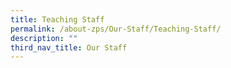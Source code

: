 ```yaml
---
title: Teaching Staff
permalink: /about-zps/Our-Staff/Teaching-Staff/
description: ""
third_nav_title: Our Staff
---
```

